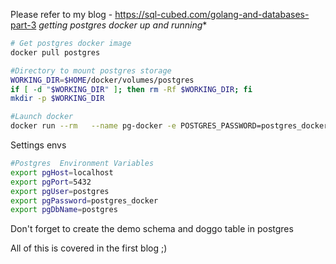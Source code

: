Please refer to my blog - https://sql-cubed.com/golang-and-databases-part-3
*getting postgres docker up and running**
```bash
# Get postgres docker image
docker pull postgres

#Directory to mount postgres storage
WORKING_DIR=$HOME/docker/volumes/postgres
if [ -d "$WORKING_DIR" ]; then rm -Rf $WORKING_DIR; fi
mkdir -p $WORKING_DIR

#Launch docker
docker run --rm   --name pg-docker -e POSTGRES_PASSWORD=postgres_docker -d -p 5432:5432 -v $HOME/docker/volumes/postgres:/var/lib/postgresql/data  postgres
```

Settings envs

```bash
#Postgres  Environment Variables
export pgHost=localhost
export pgPort=5432
export pgUser=postgres
export pgPassword=postgres_docker
export pgDbName=postgres
```

Don't forget to create the demo schema and doggo table in postgres

All of this is covered in the first blog ;)
